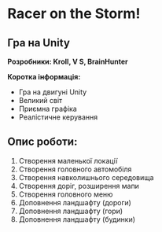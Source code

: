 # Racer on the Storm!

## Гра на Unity

**Розробники: Kroll, V S, BrainHunter**<br>

**Коротка інформація:**

- Гра на двигуні Unity
- Великий світ
- Приємна графіка
- Реалістичне керування 

## Опис роботи:

1. Створення маленької локації
2. Створення головного автомобіля
3. Створення навколишнього середовища
4. Створення доріг, розширення мапи
5. Створення головного меню
6. Доповнення ландшафту (дороги)
7. Доповнення ландшафту (гори)
8. Доповнення ландшафту (будинки)
